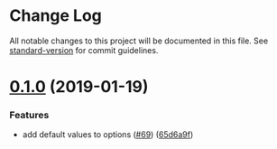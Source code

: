 # Change Log

All notable changes to this project will be documented in this file. See [standard-version](https://github.com/conventional-changelog/standard-version) for commit guidelines.

<a name="0.1.0"></a>
# [0.1.0](https://github.com/dagerikhl/cz-conventional-changelog/compare/v2.1.0...v0.1.0) (2019-01-19)


### Features

* add default values to options ([#69](https://github.com/dagerikhl/cz-conventional-changelog/issues/69)) ([65d6a9f](https://github.com/dagerikhl/cz-conventional-changelog/commit/65d6a9f))
